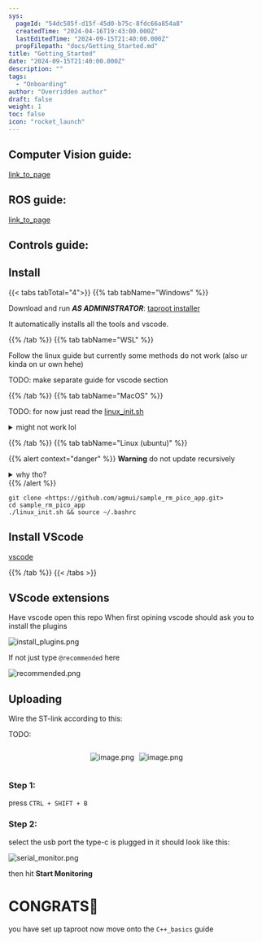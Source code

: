 ```yaml
---
sys:
  pageId: "54dc585f-d15f-45d0-b75c-8fdc66a854a8"
  createdTime: "2024-04-16T19:43:00.000Z"
  lastEditedTime: "2024-09-15T21:40:00.000Z"
  propFilepath: "docs/Getting_Started.md"
title: "Getting_Started"
date: "2024-09-15T21:40:00.000Z"
description: ""
tags:
  - "Onboarding"
author: "Overridden author"
draft: false
weight: 1
toc: false
icon: "rocket_launch"
---
```


## Computer Vision guide:

[link_to_page](86d45bc0-388b-4d26-8848-44f255f73d0e)

## ROS guide:

[link_to_page](3c76c1de-ec8f-46d6-8b0a-294005edc2d5)

## Controls guide:

## Install

{{< tabs tabTotal="4">}}
{{% tab tabName="Windows" %}}

Download and run _**AS ADMINISTRATOR**_: [taproot installer](https://github.com/Thornbots/TeachingFreshies/releases/tag/1.0)

It automatically installs all the tools and vscode.

{{% /tab %}}
{{% tab tabName="WSL" %}}

Follow the linux guide but currently some methods do not work (also ur kinda on ur own hehe)

TODO: make separate guide for vscode section

{{% /tab %}}
{{% tab tabName="MacOS" %}}

TODO: for now just read the [linux_init.sh](https://github.com/agmui/sample_rm_pico_app/blob/main/linux_init.sh)

<details>
<summary>might not work lol</summary>

`brew install libusb pkg-config`

Next install: [vscode](https://code.visualstudio.com/Download)

</details>

{{% /tab %}}
{{% tab tabName="Linux (ubuntu)" %}}

{{% alert context="danger" %}}
**Warning** do not update recursively
<details>
<summary>why tho?</summary>
There are some submodules that may go on for a while (like tinyusb) and I highly
recommend you don't need to get them.
If you want to see what submodules I update just look in `linux_init.sh`
</details>
{{% /alert %}}

```shell
git clone <https://github.com/agmui/sample_rm_pico_app.git>
cd sample_rm_pico_app
./linux_init.sh && source ~/.bashrc
```

## Install VScode

[vscode](https://code.visualstudio.com/Download)

{{% /tab %}}
{{< /tabs >}}

## VScode extensions

Have vscode open this repo
When first opining vscode should ask you to install the plugins

![install_plugins.png](https://prod-files-secure.s3.us-west-2.amazonaws.com/d518164a-d88e-44d1-a4ee-3adb3bd8bce0/89bd30f0-1825-4e77-867b-0a41ce370880/install_plugins.png?X-Amz-Algorithm=AWS4-HMAC-SHA256&X-Amz-Content-Sha256=UNSIGNED-PAYLOAD&X-Amz-Credential=ASIAZI2LB466ZMST373D%2F20250329%2Fus-west-2%2Fs3%2Faws4_request&X-Amz-Date=20250329T220650Z&X-Amz-Expires=3600&X-Amz-Security-Token=IQoJb3JpZ2luX2VjEBYaCXVzLXdlc3QtMiJGMEQCIFaqJbcXbFeCbYnZSbrdLbL5ti8S4twj2L4cY%2F8eJ8ryAiAlJUv87eGG8JGgcUxa3mByCdg%2FZHEcQ85gbH7ogWuu%2Bir%2FAwh%2FEAAaDDYzNzQyMzE4MzgwNSIMVP%2B7M%2Ba%2Bjiyw%2FtxPKtwDQntLWmT7B0t%2Fr1XuR%2FUSyQBKDRP9Gb1yCnk6NXYvkDr4hygB%2B4itGTmhFVKIWoLRWkFBGKzlisuG%2FGHnimrcjDj9mD2tlMdxfbVf0kaRmOCN4qV6Z2sY4Mxgs90URDLINZw%2Fwatn%2BkNGqlW%2BkduWPzY28gQHISLAG4qS55nE%2Bp8e4eHIR7lRF%2BBhWAAE5EYafE2jz%2Bx7w456opYHn%2FLbjGrvbH5YHzmDryMPojDgpqvU54by58EWK7FrX9U6zzbcVabt6ITVZTn4nfSdBNNsdlunpM8iMnhDtK3VklSG6gB836JftMYEVS4p%2BC60R2FmDYZoOfnJOcyfoiE041GDGvVS5zebFpi4vqerpHFnG%2B2IzpNcRNUvl14c22x%2BPSgFlPsP2Cr%2Br6pYzEJjOZEFZv7MDDlF33skoCosALpE1onmUt1A%2FWuuq9tKc%2FOApD0vXYoZ2Dxx5DWcFnoTcGVjM6CLj%2BMGH0SGsfwMuOncQciQLkAcoP9gWl5xLHssSZJZ5kavtpIfzYrXamDPt7X6MzK%2BMLd%2FAw8i5lmWYizCoIkTz%2Foa%2F8GfGj8%2Fec7%2BXC%2BBT4tvJ4SJJA9OokZzsXwpXIHodPgZPquL2jI5N08A0YTfMbUMFtuk8eJgeYMws9yhvwY6pgECje02lSKjVzHpp4ILJEhGztXQ9Pc%2FJ3SzdQ5ABL6Xd%2BOVqbGqt2uGUNdijiD6E%2B36WJO%2F61xmjg5bDyxXhNGeIKk2ASfKerthA21sOQ%2BW6Pna39E18j%2BdH7baW3p3OluxG%2FCz5aA7lngmwAoPIQ80%2F5u2XEa0L8%2FB9vtm5TXKnqoE6QqtmfM%2Fulky74sg%2BW0bmQGc9DcIg26peD0s7jtjdrLw5jfT&X-Amz-Signature=e64a65221ffc3175dcc6da57221e799f96a6d83d03223db7cf45a1a8f4b53fb0&X-Amz-SignedHeaders=host&x-id=GetObject)

If not just type `@recommended` here  

![recommended.png](https://prod-files-secure.s3.us-west-2.amazonaws.com/d518164a-d88e-44d1-a4ee-3adb3bd8bce0/61e661e9-5d85-4dfc-be0d-8d2097a5e793/recommended.png?X-Amz-Algorithm=AWS4-HMAC-SHA256&X-Amz-Content-Sha256=UNSIGNED-PAYLOAD&X-Amz-Credential=ASIAZI2LB466ZMST373D%2F20250329%2Fus-west-2%2Fs3%2Faws4_request&X-Amz-Date=20250329T220650Z&X-Amz-Expires=3600&X-Amz-Security-Token=IQoJb3JpZ2luX2VjEBYaCXVzLXdlc3QtMiJGMEQCIFaqJbcXbFeCbYnZSbrdLbL5ti8S4twj2L4cY%2F8eJ8ryAiAlJUv87eGG8JGgcUxa3mByCdg%2FZHEcQ85gbH7ogWuu%2Bir%2FAwh%2FEAAaDDYzNzQyMzE4MzgwNSIMVP%2B7M%2Ba%2Bjiyw%2FtxPKtwDQntLWmT7B0t%2Fr1XuR%2FUSyQBKDRP9Gb1yCnk6NXYvkDr4hygB%2B4itGTmhFVKIWoLRWkFBGKzlisuG%2FGHnimrcjDj9mD2tlMdxfbVf0kaRmOCN4qV6Z2sY4Mxgs90URDLINZw%2Fwatn%2BkNGqlW%2BkduWPzY28gQHISLAG4qS55nE%2Bp8e4eHIR7lRF%2BBhWAAE5EYafE2jz%2Bx7w456opYHn%2FLbjGrvbH5YHzmDryMPojDgpqvU54by58EWK7FrX9U6zzbcVabt6ITVZTn4nfSdBNNsdlunpM8iMnhDtK3VklSG6gB836JftMYEVS4p%2BC60R2FmDYZoOfnJOcyfoiE041GDGvVS5zebFpi4vqerpHFnG%2B2IzpNcRNUvl14c22x%2BPSgFlPsP2Cr%2Br6pYzEJjOZEFZv7MDDlF33skoCosALpE1onmUt1A%2FWuuq9tKc%2FOApD0vXYoZ2Dxx5DWcFnoTcGVjM6CLj%2BMGH0SGsfwMuOncQciQLkAcoP9gWl5xLHssSZJZ5kavtpIfzYrXamDPt7X6MzK%2BMLd%2FAw8i5lmWYizCoIkTz%2Foa%2F8GfGj8%2Fec7%2BXC%2BBT4tvJ4SJJA9OokZzsXwpXIHodPgZPquL2jI5N08A0YTfMbUMFtuk8eJgeYMws9yhvwY6pgECje02lSKjVzHpp4ILJEhGztXQ9Pc%2FJ3SzdQ5ABL6Xd%2BOVqbGqt2uGUNdijiD6E%2B36WJO%2F61xmjg5bDyxXhNGeIKk2ASfKerthA21sOQ%2BW6Pna39E18j%2BdH7baW3p3OluxG%2FCz5aA7lngmwAoPIQ80%2F5u2XEa0L8%2FB9vtm5TXKnqoE6QqtmfM%2Fulky74sg%2BW0bmQGc9DcIg26peD0s7jtjdrLw5jfT&X-Amz-Signature=8ec36a01c8c22a711ccbfc47374d06d62a9862d57061e22053094035506a14a7&X-Amz-SignedHeaders=host&x-id=GetObject)

## Uploading

Wire the ST-link according to this:

TODO:

<div style="display: flex;flex-direction: row; column-gap:10px; max-width: 630px;justify-content: center;">
<div>

![image.png](https://prod-files-secure.s3.us-west-2.amazonaws.com/d518164a-d88e-44d1-a4ee-3adb3bd8bce0/210ecb78-1116-4d7b-b9b7-2292f66fa2c2/image.png?X-Amz-Algorithm=AWS4-HMAC-SHA256&X-Amz-Content-Sha256=UNSIGNED-PAYLOAD&X-Amz-Credential=ASIAZI2LB466Y2KENCKJ%2F20250329%2Fus-west-2%2Fs3%2Faws4_request&X-Amz-Date=20250329T220651Z&X-Amz-Expires=3600&X-Amz-Security-Token=IQoJb3JpZ2luX2VjEBYaCXVzLXdlc3QtMiJHMEUCIQCFSnToMMNaQDgx6%2FoB%2BAE8CdMYH11xUDd7sk6gRgLaJwIgM2VcoKiDbuUFvqtGWHKq2vLbEbWCtp0ALafqrOOqDZMq%2FwMIfxAAGgw2Mzc0MjMxODM4MDUiDGWVjlOEmikN5WzMVCrcA4VA%2Fu%2BrbsFG2Zwx%2Bd20CYLhy5EnIZks%2FEL3bS4dHa0aJLVkvRZ3b%2FgUHTB7%2FTNmUXvFVuTkF99naWtyyjaibc7ccXgnJ10nkdC0dC9zLXx03GuafDc173FaWLPpBJSqIA0JmmUJT%2BJ%2B3shVgS9sR9Fg85%2BY6Z9NDfyxFH8k9znnT7D8MCeEh4CMN783uZaFdDJDirrsyuibdyBx7kcYKRkMICuMU3hj25a9BvQw86bJfoTt2e2Aki%2FCC5beZEvgTjA9F7E%2F2ActITmup7fLU9hAe0%2FXmgLrk02OkSP4Yjor6w1AHv7QQQhENnnuZWbRKGf1pWga1OOi9SbuIqon39bBeq%2FpEN69JNj465g8A9QidL0tUysmI65pUi4sHBk7rs%2BKkca%2FRa5QIDWv35W45qyJZfrDeNeoCIao7TYr94ctJRhp43pasiXr3YKrmq%2BBNtuAQsBiTiTSESSGRNDtbzeQI6dsEqrN%2BVYyfNPbAGC%2F1P6CBbTCgByqM8tzvpyB5gUKygOgFThZ67ujUvt1Y1LPZIoAEd0YSzaIu4rW6dSQyYASadXYA3qiCv4vfshl2SIXwP34GPF8Ti47twEhmKKhcuYMWI0rhsxs%2Fma9J55%2FJmpWB2QLwjdrPxSnMP7bob8GOqUB5ptPA5O5qMHxMlGpX66Bw6t6aBmQIggwBLhKFdmW%2FQo9KMDfoAmwm8fdGqBN7hFdxSv%2BD%2BkWCtN2L2rtswA0NFfUjjodx3hbCOSTyT1kSkc7oIDQKt6fERqNrscsjmsdFz0eMVaD3zCfaZ%2Bsw64I3Sra5o34JbdsbuAU9DsQQawsoqx1F3yahrqCHAJlFSWVI2UnLn1bD1xqh91fvt3UYa7Ct9fi&X-Amz-Signature=a1636880bb4eba12a6d3a3a7055221e65386e9742605fa47f86a363e6f8665ae&X-Amz-SignedHeaders=host&x-id=GetObject)

</div>
<div>

![image.png](https://prod-files-secure.s3.us-west-2.amazonaws.com/d518164a-d88e-44d1-a4ee-3adb3bd8bce0/33a0fd0f-8ca6-4a86-8e09-26e95ded1fff/image.png?X-Amz-Algorithm=AWS4-HMAC-SHA256&X-Amz-Content-Sha256=UNSIGNED-PAYLOAD&X-Amz-Credential=ASIAZI2LB466TU67TVGF%2F20250329%2Fus-west-2%2Fs3%2Faws4_request&X-Amz-Date=20250329T220652Z&X-Amz-Expires=3600&X-Amz-Security-Token=IQoJb3JpZ2luX2VjEBYaCXVzLXdlc3QtMiJIMEYCIQDnNiQmalq6%2FW2HbA4TwP36NonzybjWFLRLgqge7%2F8BDQIhAJmwZYqOSKeLCLTxfRbX79X3RMP51GJ5O0QZVGjYapWHKv8DCH8QABoMNjM3NDIzMTgzODA1IgxuIy5zEws3b006dVsq3AM57gWT3g3Ww1W8rAY21x1lNIkFAcddCssZSsRyAqcrUNj5fECYeiM8NVmCok6jclqJQSzFSI4nq5MLARfjeS0jsoHm9DOsAMQ5o1eJrxILLwNBZGr8L8CSzKq91kQreW4lMObJt2fkjIs0sGMJtVmfW3jNLGVY43hoXexiFN5iDCqBL4yNt56DlbG7Zbbd0ns7svdKyMj7FgNNcHGiU0RPVPKZ5rnr2Hfk6zYIvkCDKckL6a51bOm1bGIq7kjAJ4vHEHgDlGPyr%2BG08hIdIJ7UXvdozQ%2Ff%2BwFai1u3uHzsKECNe03E%2B3tmn%2BOfJW%2BGEIxbvgeeSVh5LCppuspjggB72R33yTQaQ9YqrcksDCelUdxsKV0bFmWGu61AG65YmNAlOC3STvdOSj8e31BTkYnSGj29gw2cpnvChxVyAFh98wXJvISSjRd4%2BAZOBQdRTZ92vuU0vwuxFe24ipyAVlfbRPS52024VwpHWpe3KVPgpxzrJk7LUzZa1YSX8CPlxP6ERCAQjGrGcgCyabpJO%2F68NFcAoDcMCa%2FHkymJobJ9zGJ48psigzSju%2F0LnM%2BxpM84p7uFRZRIfbVJgCyTwC1C%2B7Ccrxz0Pmv2Zp7fdlFXLjGKYdSXgoImTWY3RDCK3aG%2FBjqkATrUxfodmajhnZS3ejh1y7rmEpdnOmL7qqmDiJz%2FozGLtzAzjlFbYuTDSUReVPtii%2BLv%2BqNbwNGaCY%2FY06uh5Dpx83UVnxrpIToz9ZCfJuL%2F4zcIIv%2Fh%2BHJT%2BASnoyR9anv4%2BXbCz8QZwi6MfhGV7Ug9tzZPj%2FDZN10dii%2FLbFlSuAjugMqRBMK1kuaTCrX2pSWaPxMUg9tzP5YgZJdNr10RUsZC&X-Amz-Signature=32ba73d3f7056595721e1934b184ba74352985b7cf294c311144fa242efc7ffa&X-Amz-SignedHeaders=host&x-id=GetObject)

</div>
</div>

### Step 1:

press `CTRL + SHIFT + B`

### Step 2:

select the usb port the type-c is plugged in it should look like this:

![serial_monitor.png](https://prod-files-secure.s3.us-west-2.amazonaws.com/d518164a-d88e-44d1-a4ee-3adb3bd8bce0/f03f4774-05d4-4393-b6a0-d5efb6d315ab/serial_monitor.png?X-Amz-Algorithm=AWS4-HMAC-SHA256&X-Amz-Content-Sha256=UNSIGNED-PAYLOAD&X-Amz-Credential=ASIAZI2LB466ZMST373D%2F20250329%2Fus-west-2%2Fs3%2Faws4_request&X-Amz-Date=20250329T220650Z&X-Amz-Expires=3600&X-Amz-Security-Token=IQoJb3JpZ2luX2VjEBYaCXVzLXdlc3QtMiJGMEQCIFaqJbcXbFeCbYnZSbrdLbL5ti8S4twj2L4cY%2F8eJ8ryAiAlJUv87eGG8JGgcUxa3mByCdg%2FZHEcQ85gbH7ogWuu%2Bir%2FAwh%2FEAAaDDYzNzQyMzE4MzgwNSIMVP%2B7M%2Ba%2Bjiyw%2FtxPKtwDQntLWmT7B0t%2Fr1XuR%2FUSyQBKDRP9Gb1yCnk6NXYvkDr4hygB%2B4itGTmhFVKIWoLRWkFBGKzlisuG%2FGHnimrcjDj9mD2tlMdxfbVf0kaRmOCN4qV6Z2sY4Mxgs90URDLINZw%2Fwatn%2BkNGqlW%2BkduWPzY28gQHISLAG4qS55nE%2Bp8e4eHIR7lRF%2BBhWAAE5EYafE2jz%2Bx7w456opYHn%2FLbjGrvbH5YHzmDryMPojDgpqvU54by58EWK7FrX9U6zzbcVabt6ITVZTn4nfSdBNNsdlunpM8iMnhDtK3VklSG6gB836JftMYEVS4p%2BC60R2FmDYZoOfnJOcyfoiE041GDGvVS5zebFpi4vqerpHFnG%2B2IzpNcRNUvl14c22x%2BPSgFlPsP2Cr%2Br6pYzEJjOZEFZv7MDDlF33skoCosALpE1onmUt1A%2FWuuq9tKc%2FOApD0vXYoZ2Dxx5DWcFnoTcGVjM6CLj%2BMGH0SGsfwMuOncQciQLkAcoP9gWl5xLHssSZJZ5kavtpIfzYrXamDPt7X6MzK%2BMLd%2FAw8i5lmWYizCoIkTz%2Foa%2F8GfGj8%2Fec7%2BXC%2BBT4tvJ4SJJA9OokZzsXwpXIHodPgZPquL2jI5N08A0YTfMbUMFtuk8eJgeYMws9yhvwY6pgECje02lSKjVzHpp4ILJEhGztXQ9Pc%2FJ3SzdQ5ABL6Xd%2BOVqbGqt2uGUNdijiD6E%2B36WJO%2F61xmjg5bDyxXhNGeIKk2ASfKerthA21sOQ%2BW6Pna39E18j%2BdH7baW3p3OluxG%2FCz5aA7lngmwAoPIQ80%2F5u2XEa0L8%2FB9vtm5TXKnqoE6QqtmfM%2Fulky74sg%2BW0bmQGc9DcIg26peD0s7jtjdrLw5jfT&X-Amz-Signature=ff9c8e874bf3ff95ce083aca60b9a7d1c3762dd389d43a8c909837bb7d403f13&X-Amz-SignedHeaders=host&x-id=GetObject)

then hit **Start Monitoring**

# CONGRATS🎉

you have set up taproot now move onto the `C++_basics` guide
